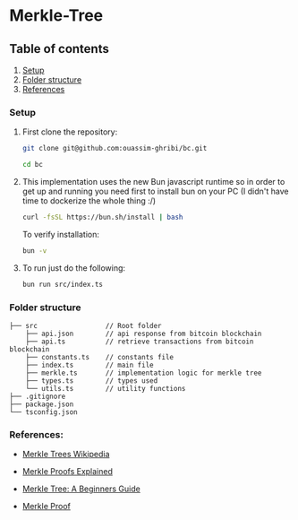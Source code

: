 # Merkle-Tree

## Table of contents

1. [Setup](#setup)
2. [Folder structure](#folder-structure)
3. [References](#references)

### Setup

1. First clone the repository:

   ```bash
   git clone git@github.com:ouassim-ghribi/bc.git

   cd bc
   ```

2. This implementation uses the new Bun javascript runtime so in order to get up and running you need first to install bun on your PC (I didn't have time to dockerize the whole thing :/)

   ```bash
   curl -fsSL https://bun.sh/install | bash
   ```

   To verify installation:

   ```bash
   bun -v
   ```

3. To run just do the following:

   ```bash
   bun run src/index.ts
   ```

### Folder structure

    ├── src                 // Root folder
        ├── api.json        // api response from bitcoin blockchain
        ├── api.ts          // retrieve transactions from bitcoin blockchain
        ├── constants.ts    // constants file
        ├── index.ts        // main file
        ├── merkle.ts       // implementation logic for merkle tree
        ├── types.ts        // types used
        └── utils.ts        // utility functions
    ├── .gitignore
    ├── package.json
    └── tsconfig.json

### References:

- [Merkle Trees Wikipedia](https://en.wikipedia.org/wiki/Merkle_tree)
- [Merkle Proofs Explained](https://medium.com/crypto-0-nite/merkle-proofs-explained-6dd429623dc5)
- [Merkle Tree: A Beginners Guide](https://kba.ai/merkle-tree-a-beginners-guide/)

- [Merkle Proof](https://computersciencewiki.org/index.php/Merkle_proof)
